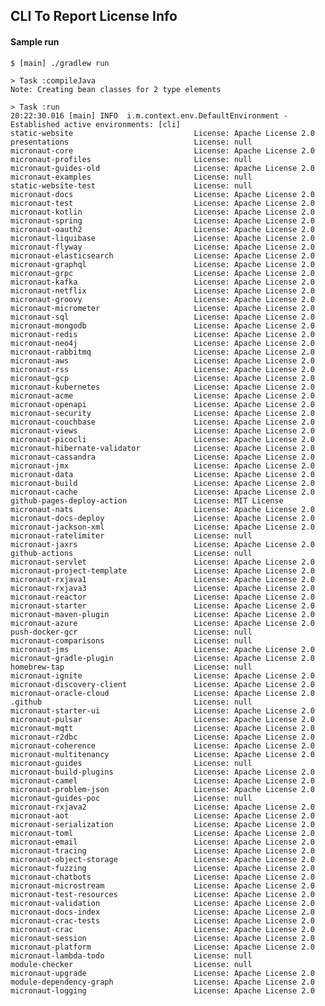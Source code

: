 ## CLI To Report License Info


#### Sample run

    $ [main] ./gradlew run
    
    > Task :compileJava
    Note: Creating bean classes for 2 type elements
    
    > Task :run
    20:22:30.016 [main] INFO  i.m.context.env.DefaultEnvironment - Established active environments: [cli]
    static-website                           License: Apache License 2.0
    presentations                            License: null
    micronaut-core                           License: Apache License 2.0
    micronaut-profiles                       License: null
    micronaut-guides-old                     License: Apache License 2.0
    micronaut-examples                       License: null
    static-website-test                      License: null
    micronaut-docs                           License: Apache License 2.0
    micronaut-test                           License: Apache License 2.0
    micronaut-kotlin                         License: Apache License 2.0
    micronaut-spring                         License: Apache License 2.0
    micronaut-oauth2                         License: Apache License 2.0
    micronaut-liquibase                      License: Apache License 2.0
    micronaut-flyway                         License: Apache License 2.0
    micronaut-elasticsearch                  License: Apache License 2.0
    micronaut-graphql                        License: Apache License 2.0
    micronaut-grpc                           License: Apache License 2.0
    micronaut-kafka                          License: Apache License 2.0
    micronaut-netflix                        License: Apache License 2.0
    micronaut-groovy                         License: Apache License 2.0
    micronaut-micrometer                     License: Apache License 2.0
    micronaut-sql                            License: Apache License 2.0
    micronaut-mongodb                        License: Apache License 2.0
    micronaut-redis                          License: Apache License 2.0
    micronaut-neo4j                          License: Apache License 2.0
    micronaut-rabbitmq                       License: Apache License 2.0
    micronaut-aws                            License: Apache License 2.0
    micronaut-rss                            License: Apache License 2.0
    micronaut-gcp                            License: Apache License 2.0
    micronaut-kubernetes                     License: Apache License 2.0
    micronaut-acme                           License: Apache License 2.0
    micronaut-openapi                        License: Apache License 2.0
    micronaut-security                       License: Apache License 2.0
    micronaut-couchbase                      License: Apache License 2.0
    micronaut-views                          License: Apache License 2.0
    micronaut-picocli                        License: Apache License 2.0
    micronaut-hibernate-validator            License: Apache License 2.0
    micronaut-cassandra                      License: Apache License 2.0
    micronaut-jmx                            License: Apache License 2.0
    micronaut-data                           License: Apache License 2.0
    micronaut-build                          License: Apache License 2.0
    micronaut-cache                          License: Apache License 2.0
    github-pages-deploy-action               License: MIT License
    micronaut-nats                           License: Apache License 2.0
    micronaut-docs-deploy                    License: Apache License 2.0
    micronaut-jackson-xml                    License: Apache License 2.0
    micronaut-ratelimiter                    License: null
    micronaut-jaxrs                          License: Apache License 2.0
    github-actions                           License: null
    micronaut-servlet                        License: Apache License 2.0
    micronaut-project-template               License: Apache License 2.0
    micronaut-rxjava1                        License: Apache License 2.0
    micronaut-rxjava3                        License: Apache License 2.0
    micronaut-reactor                        License: Apache License 2.0
    micronaut-starter                        License: Apache License 2.0
    micronaut-maven-plugin                   License: Apache License 2.0
    micronaut-azure                          License: Apache License 2.0
    push-docker-gcr                          License: null
    micronaut-comparisons                    License: null
    micronaut-jms                            License: Apache License 2.0
    micronaut-gradle-plugin                  License: Apache License 2.0
    homebrew-tap                             License: null
    micronaut-ignite                         License: Apache License 2.0
    micronaut-discovery-client               License: Apache License 2.0
    micronaut-oracle-cloud                   License: Apache License 2.0
    .github                                  License: null
    micronaut-starter-ui                     License: Apache License 2.0
    micronaut-pulsar                         License: Apache License 2.0
    micronaut-mqtt                           License: Apache License 2.0
    micronaut-r2dbc                          License: Apache License 2.0
    micronaut-coherence                      License: Apache License 2.0
    micronaut-multitenancy                   License: Apache License 2.0
    micronaut-guides                         License: null
    micronaut-build-plugins                  License: Apache License 2.0
    micronaut-camel                          License: Apache License 2.0
    micronaut-problem-json                   License: Apache License 2.0
    micronaut-guides-poc                     License: null
    micronaut-rxjava2                        License: Apache License 2.0
    micronaut-aot                            License: Apache License 2.0
    micronaut-serialization                  License: Apache License 2.0
    micronaut-toml                           License: Apache License 2.0
    micronaut-email                          License: Apache License 2.0
    micronaut-tracing                        License: Apache License 2.0
    micronaut-object-storage                 License: Apache License 2.0
    micronaut-fuzzing                        License: Apache License 2.0
    micronaut-chatbots                       License: Apache License 2.0
    micronaut-microstream                    License: Apache License 2.0
    micronaut-test-resources                 License: Apache License 2.0
    micronaut-validation                     License: Apache License 2.0
    micronaut-docs-index                     License: Apache License 2.0
    micronaut-crac-tests                     License: Apache License 2.0
    micronaut-crac                           License: Apache License 2.0
    micronaut-session                        License: Apache License 2.0
    micronaut-platform                       License: Apache License 2.0
    micronaut-lambda-todo                    License: null
    module-checker                           License: null
    micronaut-upgrade                        License: Apache License 2.0
    module-dependency-graph                  License: Apache License 2.0
    micronaut-logging                        License: Apache License 2.0
